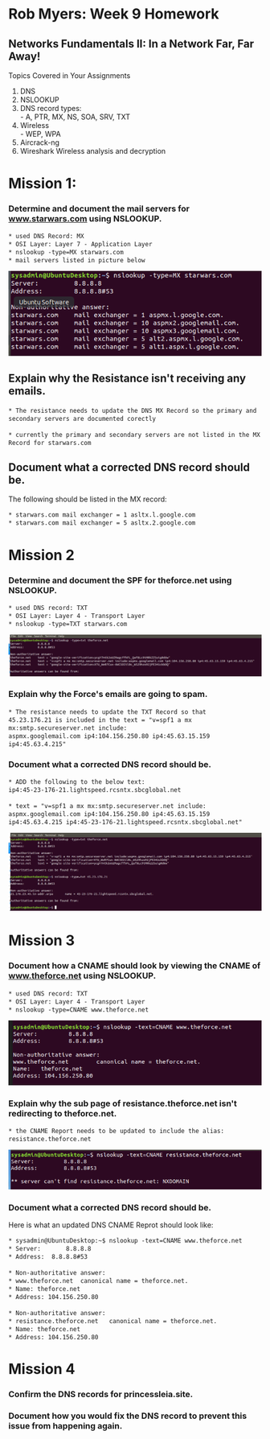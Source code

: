 
# Rob Myers: Week 9 Homework
 
## Networks Fundamentals II: In a Network Far, Far Away!

Topics Covered in Your Assignments

1)  DNS  
2)  NSLOOKUP  
3)  DNS record types:   
        - A, PTR, MX, NS, SOA, SRV, TXT
4)  Wireless   
        - WEP, WPA
5)  Aircrack-ng  
6)  Wireshark Wireless analysis and decryption

# Mission 1: 

### Determine and document the mail servers for www.starwars.com using NSLOOKUP.

    * used DNS Record: MX
    * OSI Layer: Layer 7 - Application Layer
    * nslookup -type=MX starwars.com
    * mail servers listed in picture below

![picture](IMAGE/mission1_nslookup_MX.PNG) 

## Explain why the Resistance isn't receiving any emails.

    * The resistance needs to update the DNS MX Record so the primary and secondary servers are documented corectly

    * currently the primary and secondary servers are not listed in the MX Record for starwars.com

## Document what a corrected DNS record should be.

 The following should be listed in the MX record:

    * starwars.com mail exchanger = 1 asltx.l.google.com
    * starwars.com mail exchanger = 5 asltx.2.google.com

# Mission 2

### Determine and document the SPF for theforce.net using NSLOOKUP.
    * used DNS record: TXT
    * OSI Layer: Layer 4 - Transport Layer
    * nslookup -type=TXT starwars.com

![picture](IMAGE/mission2_txt.PNG) 

### Explain why the Force's emails are going to spam.

    * The resistance needs to update the TXT Record so that
    45.23.176.21 is included in the text = "v=spf1 a mx mx:smtp.secureserver.net include:
    aspmx.googlemail.com ip4:104.156.250.80 ip4:45.63.15.159 ip4:45.63.4.215" 

### Document what a corrected DNS record should be.

    * ADD the following to the below text: 
    ip4:45-23-176-21.lightspeed.rcsntx.sbcglobal.net

    * text = "v=spf1 a mx mx:smtp.secureserver.net include:
    aspmx.googlemail.com ip4:104.156.250.80 ip4:45.63.15.159 ip4:45.63.4.215 ip4:45-23-176-21.lightspeed.rcsntx.sbcglobal.net" 

![picture](IMAGE/mission2_yo.PNG)

# Mission 3

### Document how a CNAME should look by viewing the CNAME of www.theforce.net using NSLOOKUP.
    * used DNS record: TXT
    * OSI Layer: Layer 4 - Transport Layer
    * nslookup -type=CNAME www.theforce.net

![picture](IMAGE/mission3_number1.PNG)

### Explain why the sub page of resistance.theforce.net isn't redirecting to theforce.net.

    * the CNAME Report needs to be updated to include the alias: resistance.theforce.net

![picture](IMAGE/mission3_duce.PNG)

### Document what a corrected DNS record should be.

Here is what an updated DNS CNAME Reprot should look like:

    * sysadmin@UbuntuDesktop:~$ nslookup -text=CNAME www.theforce.net
    * Server:		8.8.8.8
    * Address:	8.8.8.8#53

    * Non-authoritative answer:
    * www.theforce.net	canonical name = theforce.net.
    * Name:	theforce.net
    * Address: 104.156.250.80

    * Non-authoritative answer:
    * resistance.theforce.net	canonical name = theforce.net.
    * Name:	theforce.net
    * Address: 104.156.250.80

# Mission 4

### Confirm the DNS records for princessleia.site.

### Document how you would fix the DNS record to prevent this issue from happening again.